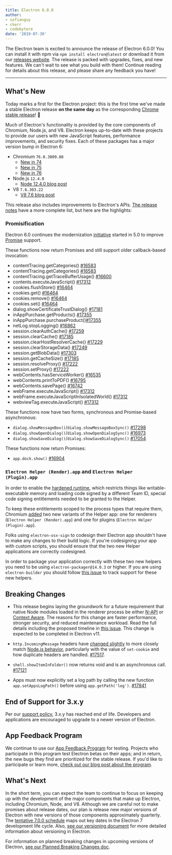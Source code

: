 ```yaml
---
title: Electron 6.0.0
author: 
- sofianguy
- ckerr
- codebytere
date: '2019-07-30'
---
```


The Electron team is excited to announce the release of Electron 6.0.0! You can install it with npm via `npm install electron@latest` or download it from our [releases website](https://electronjs.org/releases/stable). The release is packed with upgrades, fixes, and new features. We can't wait to see what you build with them! Continue reading for details about this release, and please share any feedback you have!

---

## What's New

Today marks a first for the Electron project: this is the first time we've made a stable Electron release **on the same day** as the corresponding [Chrome stable release](https://www.chromestatus.com/features/schedule)! 🎉

Much of Electron's functionality is provided by the core components of Chromium, Node.js, and V8. Electron keeps up-to-date with these projects to provide our users with new JavaScript features, performance improvements, and security fixes. Each of these packages has a major version bump in Electron 6:

- Chromium `76.0.3809.88`
  - [New in 74](https://developers.google.com/web/updates/2019/04/nic74)
  - [New in 75](https://developers.google.com/web/updates/2019/06/nic75)
  - [New in 76](https://developers.google.com/web/updates/tags/chrome76)
- Node.js `12.4.0`
  - [Node 12.4.0 blog post](https://nodejs.org/en/blog/release/v12.4.0/)
- V8 `7.6.303.22`
    - [V8 7.6 blog post](https://v8.dev/blog/v8-release-76)

This release also includes improvements to Electron's APIs. [The release notes](https://github.com/electron/electron/releases/tag/v6.0.0) have a more complete list, but here are the highlights:

### Promisification

Electron 6.0 continues the modernization [initiative](https://github.com/electron/electron/blob/master/docs/api/modernization/promisification.md) started in 5.0 to improve [Promise](https://developer.mozilla.org/en-US/docs/Web/JavaScript/Guide/Using_promises) support.

These functions now return Promises and still support older callback-based invocation:
 * contentTracing.getCategories() [#16583](https://github.com/electron/electron/pull/16583)
 * contentTracing.getCategories() [#16583](https://github.com/electron/electron/pull/16583)
 * contentTracing.getTraceBufferUsage() [#16600](https://github.com/electron/electron/pull/16600)
 * contents.executeJavaScript() [#17312](https://github.com/electron/electron/pull/17312)
 * cookies.flushStore() [#16464](https://github.com/electron/electron/pull/16464)
 * cookies.get() [#16464](https://github.com/electron/electron/pull/16464)
 * cookies.remove() [#16464](https://github.com/electron/electron/pull/16464)
 * cookies.set() [#16464](https://github.com/electron/electron/pull/16464)
 * dialog.showCertificateTrustDialog() [#17181](https://github.com/electron/electron/pull/17181)
 * inAppPurchase.getProducts() [#17355](https://github.com/electron/electron/pull/17355)
 * inAppPurchase.purchaseProduct()[#17355](https://github.com/electron/electron/pull/17355)
 * netLog.stopLogging() [#16862](https://github.com/electron/electron/pull/16862)
 * session.clearAuthCache() [#17259](https://github.com/electron/electron/pull/17259)
 * session.clearCache()  [#17185](https://github.com/electron/electron/pull/17185)
 * session.clearHostResolverCache() [#17229](https://github.com/electron/electron/pull/17229)
 * session.clearStorageData() [#17249](https://github.com/electron/electron/pull/17249)
 * session.getBlobData() [#17303](https://github.com/electron/electron/pull/17303)
 * session.getCacheSize()  [#17185](https://github.com/electron/electron/pull/17185)
 * session.resolveProxy() [#17222](https://github.com/electron/electron/pull/17222)
 * session.setProxy()  [#17222](https://github.com/electron/electron/pull/17222)
 * webContents.hasServiceWorker() [#16535](https://github.com/electron/electron/pull/16535)
 * webContents.printToPDF() [#16795](https://github.com/electron/electron/pull/16795)
 * webContents.savePage() [#16742](https://github.com/electron/electron/pull/16742)
 * webFrame.executeJavaScript() [#17312](https://github.com/electron/electron/pull/17312)
 * webFrame.executeJavaScriptInIsolatedWorld() [#17312](https://github.com/electron/electron/pull/17312)
 * webviewTag.executeJavaScript() [#17312](https://github.com/electron/electron/pull/17312)

These functions now have two forms, synchronous and Promise-based asynchronous:
 * `dialog.showMessageBox()`/`dialog.showMessageBoxSync()` [#17298](https://github.com/electron/electron/pull/17298)
 * `dialog.showOpenDialog()`/`dialog.showOpenDialogSync()` [#16973](https://github.com/electron/electron/pull/16973)
 * `dialog.showSaveDialog()`/`dialog.showSaveDialogSync()` [#17054](https://github.com/electron/electron/pull/17054)

These functions now return Promises:
 * `app.dock.show()` [#16904](https://github.com/electron/electron/pull/16904)

### `Electron Helper (Render).app` and `Electron Helper (Plugin).app`

In order to enable the [hardened runtime](https://developer.apple.com/documentation/security/hardened_runtime_entitlements?language=objc), which restricts things like
writable-executable memory and loading code signed by a different Team
ID, special code signing entitlements needed to be granted to the Helper.

To keep these entitlements scoped to the process types that require them, Chromium [added](https://chromium-review.googlesource.com/c/chromium/src/+/1627456) 
two new variants of the Helper app: one for renderers (`Electron Helper (Render).app`) and one for plugins (`Electron Helper (Plugin).app`).

Folks using `electron-osx-sign` to codesign their Electron app shouldn't have to make any changes to their build logic.
If you're codesigning your app with custom scripts, you should ensure
that the two new Helper applications are correctly codesigned.

In order to package your application correctly with these two new helpers you need to be using `electron-packager@14.0.3` or higher.  If you are using `electron-builder` you should follow [this issue](https://github.com/electron-userland/electron-builder/issues/4104) to track support for these new helpers.

## Breaking Changes

 * This release begins laying the groundwork for a future requirement that native Node modules loaded in the renderer process be either [N-API](https://nodejs.org/api/n-api.html) or [Context Aware](https://nodejs.org/api/addons.html#addons_context_aware_addons). The reasons for this change are faster performance, stronger security, and reduced maintenance workload. Read the full details including the proposed timeline in [this issue](https://github.com/electron/electron/issues/18397). This change is expected to be completed in Electron v11.

 * `http.IncomingMessage` headers have [changed slightly](https://github.com/electron/electron/pull/17517#issue-263752903) to more closely match [Node.js behavior](https://nodejs.org/api/http.html#http_message_headers), particularly with the value of `set-cookie` and how duplicate headers are handled. [#17517](https://github.com/electron/electron/pull/17517).

 * `shell.showItemInFolder()` now returns void and is an asynchronous call. [#17121](https://github.com/electron/electron/pull/17121)

 * Apps must now explicitly set a log path by calling the new function `app.setAppsLogPath()` before using `app.getPath('log')`. [#17841](https://github.com/electron/electron/pull/17841)

## End of Support for 3.x.y

Per our [support policy](https://electronjs.org/docs/tutorial/support#supported-versions), 3.x.y has reached end of life. Developers and applications are encouraged to upgrade to a newer version of Electron.

## App Feedback Program

We continue to use our [App Feedback Program](https://electronjs.org/blog/app-feedback-program) for testing. Projects who participate in this program test Electron betas on their apps; and in return, the new bugs they find are prioritized for the stable release. If you'd like to participate or learn more, [check out our blog post about the program](https://electronjs.org/blog/app-feedback-program).

## What's Next

In the short term, you can expect the team to continue to focus on keeping up with the development of the major components that make up Electron, including Chromium, Node, and V8. Although we are careful not to make promises about release dates, our plan is release new major versions of Electron with new versions of those components approximately quarterly. The [tentative 7.0.0 schedule](https://electronjs.org/docs/tutorial/electron-timelines) maps out key dates in the Electron 7 development life cycle. Also, [see our versioning document](https://electronjs.org/docs/tutorial/electron-versioning) for more detailed information about versioning in Electron.

For information on planned breaking changes in upcoming versions of Electron, [see our Planned Breaking Changes doc](https://github.com/electron/electron/blob/master/docs/api/breaking-changes.md).
